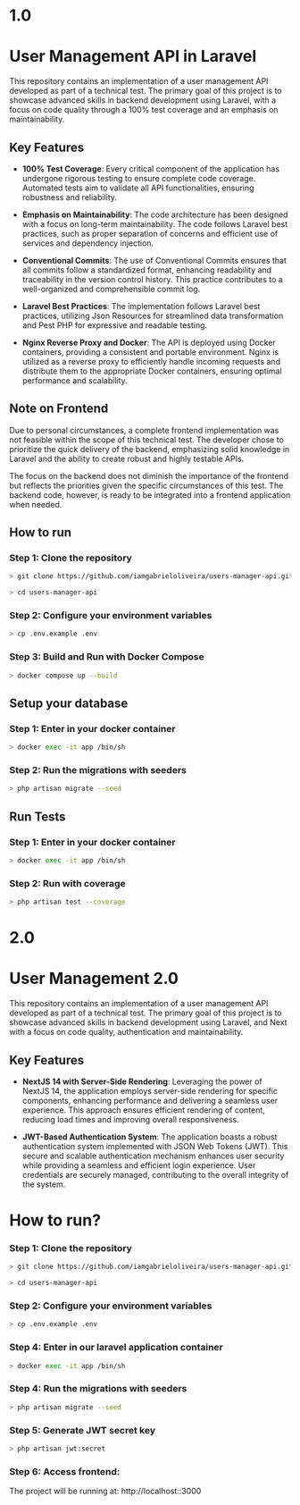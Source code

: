 # 1.0

# User Management API in Laravel

This repository contains an implementation of a user management API developed as part of a technical test. The primary goal of this project is to showcase advanced skills in backend development using Laravel, with a focus on code quality through a 100% test coverage and an emphasis on maintainability.

## Key Features

- **100% Test Coverage**: Every critical component of the application has undergone rigorous testing to ensure complete code coverage. Automated tests aim to validate all API functionalities, ensuring robustness and reliability.


- **Emphasis on Maintainability**: The code architecture has been designed with a focus on long-term maintainability. The code follows Laravel best practices, such as proper separation of concerns and efficient use of services and dependency injection.


- **Conventional Commits**: The use of Conventional Commits ensures that all commits follow a standardized format, enhancing readability and traceability in the version control history. This practice contributes to a well-organized and comprehensible commit log.


- **Laravel Best Practices**: The implementation follows Laravel best practices, utilizing Json Resources for streamlined data transformation and Pest PHP for expressive and readable testing.


- **Nginx Reverse Proxy and Docker**: The API is deployed using Docker containers, providing a consistent and portable environment. Nginx is utilized as a reverse proxy to efficiently handle incoming requests and distribute them to the appropriate Docker containers, ensuring optimal performance and scalability.

## Note on Frontend

Due to personal circumstances, a complete frontend implementation was not feasible within the scope of this technical test. The developer chose to prioritize the quick delivery of the backend, emphasizing solid knowledge in Laravel and the ability to create robust and highly testable APIs.

The focus on the backend does not diminish the importance of the frontend but reflects the priorities given the specific circumstances of this test. The backend code, however, is ready to be integrated into a frontend application when needed.

## How to run

### Step 1: Clone the repository
```bash
> git clone https://github.com/iamgabrieloliveira/users-manager-api.git

> cd users-manager-api
```

### Step 2: Configure your environment variables
```bash
> cp .env.example .env
```

### Step 3: Build and Run with Docker Compose
```bash
> docker compose up --build
```

## Setup your database

### Step 1: Enter in your docker container
```bash
> docker exec -it app /bin/sh
```

### Step 2: Run the migrations with seeders
```bash
> php artisan migrate --seed
```


## Run Tests

### Step 1: Enter in your docker container
```bash
> docker exec -it app /bin/sh
```

### Step 2: Run with coverage
```bash
> php artisan test --coverage
```

# 2.0

# User Management 2.0

This repository contains an implementation of a user management API developed as part of a technical test. The primary goal of this project is to showcase advanced skills in backend development using Laravel, and Next with a focus on code quality, authentication and maintainability.

## Key Features

- **NextJS 14 with Server-Side Rendering**: Leveraging the power of NextJS 14, the application employs server-side rendering for specific components, enhancing performance and delivering a seamless user experience. This approach ensures efficient rendering of content, reducing load times and improving overall responsiveness.

- **JWT-Based Authentication System**: The application boasts a robust authentication system implemented with JSON Web Tokens (JWT). This secure and scalable authentication mechanism enhances user security while providing a seamless and efficient login experience. User credentials are securely managed, contributing to the overall integrity of the system.

# How to run?

### Step 1: Clone the repository
```bash
> git clone https://github.com/iamgabrieloliveira/users-manager-api.git

> cd users-manager-api
```

### Step 2: Configure your environment variables
```bash
> cp .env.example .env
```

### Step 4: Enter in our laravel application container
```bash
> docker exec -it app /bin/sh
```

### Step 4: Run the migrations with seeders
```bash
> php artisan migrate --seed
```

### Step 5: Generate JWT secret key
```bash
> php artisan jwt:secret
```

### Step 6: Access frontend: 

The project will be running at: http://localhost::3000




